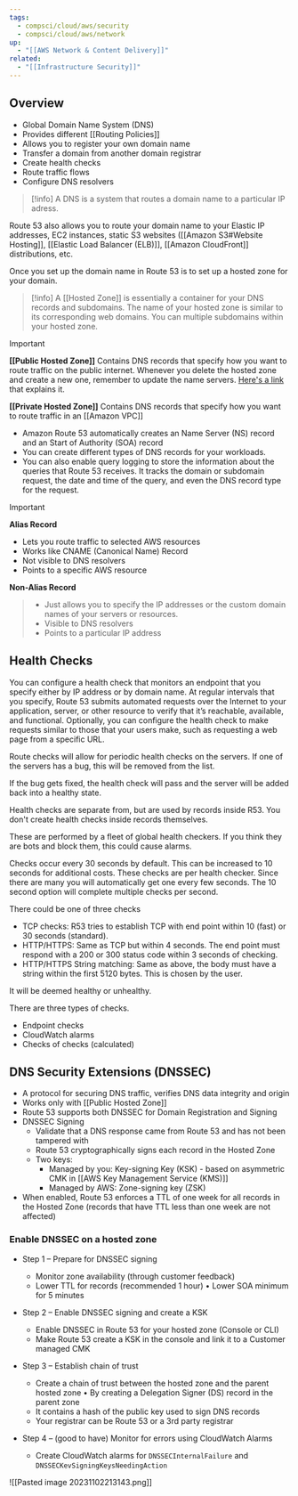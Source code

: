 ```yaml
---
tags:
  - compsci/cloud/aws/security
  - compsci/cloud/aws/network
up:
  - "[[AWS Network & Content Delivery]]"
related:
  - "[[Infrastructure Security]]"
---
```

## Overview

- Global Domain Name System (DNS)
- Provides different [[Routing Policies]]
- Allows you to register your own domain name
- Transfer a domain from another domain registrar
- Create health checks
- Route traffic flows
- Configure DNS resolvers

>[!info]
>A DNS is a system that routes a domain name to a particular IP adress.

Route 53 also allows you to route your domain name to your Elastic IP addresses, EC2 instances, static S3 websites ([[Amazon S3#Website Hosting]], [[Elastic Load Balancer (ELB)]], [[Amazon CloudFront]] distributions, etc.

Once you set up the domain name in Route 53 is to set up a hosted zone for your domain. 

>[!info]
>A [[Hosted Zone]] is essentially a container for your DNS records and subdomains. The name of your hosted zone is similar to its corresponding web domains. You can multiple subdomains within your hosted zone.



>[!important]
>**[[Public Hosted Zone]]**
Contains DNS records that specify how you want to route traffic on the public internet. Whenever you delete the hosted zone and create a new one, remember to update the name servers. [Here's a link](https://stackoverflow.com/questions/43660375/deleted-route-53-hosted-zone-cant-correctly-create-it-again) that explains it.
>
>**[[Private Hosted Zone]]**
Contains DNS records that specify how you want to route traffic in an [[Amazon VPC]]

- Amazon Route 53 automatically creates an Name Server (NS) record and an Start of Authority (SOA) record
- You can create different types of DNS records for your workloads. 
- You can also enable query logging to store the information about the queries that Route 53 receives. It tracks the domain or subdomain request, the date and time of the query, and even the DNS record type for the request.


>[!important]
>**Alias Record**
>- Lets you route traffic to selected AWS resources
>- Works like CNAME (Canonical Name) Record
>- Not visible to DNS resolvers
>- Points to a specific AWS resource
>
**Non-Alias Record**
>- Just allows you to specify the IP addresses or the custom domain names of your servers or resources.
>- Visible to DNS resolvers
>- Points to a particular IP address


## Health Checks

You can configure a health check that monitors an endpoint that you specify either by IP address or by domain name. At regular intervals that you specify, Route 53 submits automated requests over the Internet to your application, server, or other resource to verify that it’s reachable, available, and functional. Optionally, you can configure the health check to make requests similar to those that your users make, such as requesting a web page from a specific URL.

Route checks will allow for periodic health checks on the servers. If one of the servers has a bug, this will be removed from the list.

If the bug gets fixed, the health check will pass and the server will be added back into a healthy state.

Health checks are separate from, but are used by records inside R53. You don't create health checks inside records themselves.

These are performed by a fleet of global health checkers. If you think they are bots and block them, this could cause alarms.

Checks occur every 30 seconds by default. This can be increased to 10 seconds for additional costs. These checks are per health checker. Since there are many you will automatically get one every few seconds. The 10 second option will complete multiple checks per second.

There could be one of three checks

-   TCP checks: R53 tries to establish TCP with end point within 10 (fast) or 30 seconds (standard).
-   HTTP/HTTPS: Same as TCP but within 4 seconds. The end point must respond with a 200 or 300 status code within 3 seconds of checking.
-   HTTP/HTTPS String matching: Same as above, the body must have a string within the first 5120 bytes. This is chosen by the user.

It will be deemed healthy or unhealthy.

There are three types of checks.

-   Endpoint checks
-   CloudWatch alarms
-   Checks of checks (calculated)

## DNS Security Extensions (DNSSEC)

- A protocol for securing DNS traffic, verifies DNS data integrity and origin
- Works only with [[Public Hosted Zone]]
- Route 53 supports both DNSSEC for Domain Registration and Signing
- DNSSEC Signing
	- Validate that a DNS response came from Route 53 and has not been tampered with
	- Route 53 cryptographically signs each record in the Hosted Zone
	- Two keys:
		- Managed by you: Key-signing Key (KSK) - based on asymmetric CMK in [[AWS Key Management Service (KMS)]]
		- Managed by AWS: Zone-signing key (ZSK)
- When enabled, Route 53 enforces a TTL of one week for all records in the Hosted Zone (records that have TTL less than one week are not affected)

### Enable DNSSEC on a hosted zone

- Step 1 – Prepare for DNSSEC signing  
	- Monitor zone availability (through customer feedback)
	- Lower TTL for records (recommended 1 hour) • Lower SOA minimum for 5 minutes

- Step 2 – Enable DNSSEC signing and create a KSK  
	- Enable DNSSEC in Route 53 for your hosted zone (Console or CLI)  
	- Make Route 53 create a KSK in the console and link it to a Customer managed CMK

- Step 3 – Establish chain of trust  
	- Create a chain of trust between the hosted zone and the parent hosted zone • By creating a Delegation Signer (DS) record in the parent zone  
	- It contains a hash of the public key used to sign DNS records  
	- Your registrar can be Route 53 or a 3rd party registrar

- Step 4 – (good to have) Monitor for errors using CloudWatch Alarms
	- Create CloudWatch alarms for `DNSSECInternalFailure` and `DNSSECKevSigningKeysNeedingAction`

![[Pasted image 20231102213143.png]]

